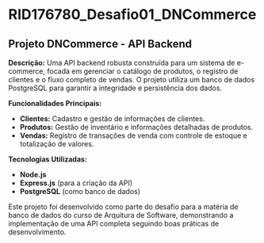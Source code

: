 # RID176780_Desafio01_DNCommerce

Projeto DNCommerce - API Backend
---
**Descrição:**
Uma API backend robusta construída para um sistema de e-commerce, focada em gerenciar o catálogo de produtos, o registro de clientes e o fluxo completo de vendas. O projeto utiliza um banco de dados PostgreSQL para garantir a integridade e persistência dos dados.

**Funcionalidades Principais:**
- **Clientes:** Cadastro e gestão de informações de clientes.
- **Produtos:** Gestão de inventário e informações detalhadas de produtos.
- **Vendas:** Registro de transações de venda com controle de estoque e totalização de valores.

**Tecnologias Utilizadas:**
- **Node.js**
- **Express.js** (para a criação da API)
- **PostgreSQL** (como banco de dados)

Este projeto foi desenvolvido como parte do desafio para a matéria de banco de dados do curso de Arquitura de Software, demonstrando a implementação de uma API completa seguindo boas práticas de desenvolvimento.